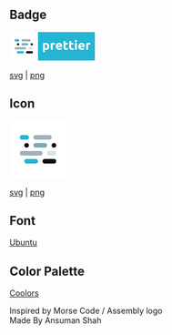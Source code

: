 ## Badge

<img width="150" heigth="50" src="https://raw.githubusercontent.com/ansumanshah/prettier-brand/master/Badge.png">

[svg](/Badge.svg) | [png](/Badge.png)

## Icon

<img width="100" heigth="100" src="https://raw.githubusercontent.com/ansumanshah/prettier-brand/master/Prettier.png">

[svg](/Prettier.svg) | [png](/Prettier.png)

## Font

[Ubuntu](https://fonts.google.com/specimen/Ubuntu)

## Color Palette

[Coolors](https://coolors.co/071013-23b5d3-75abbc-a2aebb-dfe0e2)

Inspired by Morse Code / Assembly logo  
Made By Ansuman Shah
